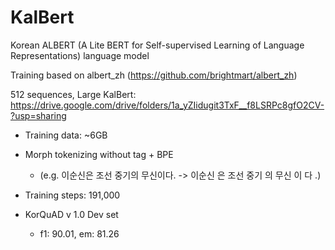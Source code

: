 # KalBert
Korean ALBERT (A Lite BERT for Self-supervised Learning of Language Representations) language model

Training based on albert_zh (https://github.com/brightmart/albert_zh)

512 sequences, Large KalBert:
https://drive.google.com/drive/folders/1a_yZIidugit3TxF__f8LSRPc8gfO2CV-?usp=sharing

* Training data: ~6GB
* Morph tokenizing without tag + BPE
  - (e.g. 이순신은 조선 중기의 무신이다. -> 이순신 은 조선 중기 의 무신 이 다 .)
* Training steps: 191,000

* KorQuAD v 1.0 Dev set
  - f1: 90.01, em: 81.26

